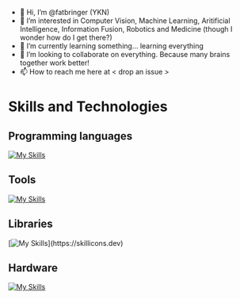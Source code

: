 - 👋 Hi, I’m @fatbringer (YKN)
- 👀 I’m interested in Computer Vision, Machine Learning, Aritificial Intelligence, Information Fusion, Robotics and Medicine (though I wonder how do I get there?)
- 🌱 I’m currently learning something... learning everything
- 💞️ I’m looking to collaborate on everything. Because many brains together work better!
- 📫 How to reach me here at < drop an issue >

# Skills and Technologies

## Programming languages
[![My Skills](https://skillicons.dev/icons?i=c,cpp,py,java,kotlin)](https://skillicons.dev)

## Tools
[![My Skills](https://skillicons.dev/icons?i=vscode,androidstudio,sublime,anaconda)](https://skillicons.dev)

## Libraries
[![My Skills](https://skillicons.dev/icons?i=pytorch,opencv,)](https://skillicons.dev)

## Hardware
[![My Skills](https://skillicons.dev/icons?i=raspberrypi)](https://skillicons.dev)



<!---
fatbringer/fatbringer is a ✨ special ✨ repository because its `README.md` (this file) appears on your GitHub profile.
You can click the Preview link to take a look at your changes.
--->
